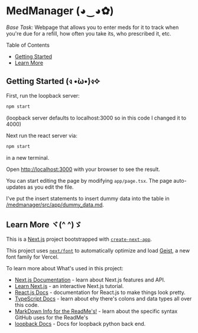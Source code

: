 # MedManager (◕‿◕✿)
*Base Task:* Webpage that allows you to enter meds for it to track when you're due for a refill, how often you take its, who prescribed it, etc.

Table of Contents
 - [Getting Started](#getting-started-ง-̀ώง)
 - [Learn More](#learn-more-ヾ-ゞ)


## Getting Started (ง •̀ω•́)ง✧

First, run the loopback server:

```bash
npm start
```
(loopback server defaults to localhost:3000 so in this code I changed it to 4000)

Next run the react server via:

```bash
npm start
``` 

in a new terminal.

Open [http://localhost:3000](http://localhost:3000) with your browser to see the result.

You can start editing the page by modifying `app/page.tsx`. The page auto-updates as you edit the file.

I've put the insert statements to insert dummy data into the table in [/medmanager/src/app/dummy_data.md](/medmanager/src/app/dummy_data.md).

## Learn More ヾ(^ ^)ゞ

This is a [Next.js](https://nextjs.org) project bootstrapped with [`create-next-app`](https://nextjs.org/docs/app/api-reference/cli/create-next-app).

This project uses [`next/font`](https://nextjs.org/docs/app/building-your-application/optimizing/fonts) to automatically optimize and load [Geist](https://vercel.com/font), a new font family for Vercel.

To learn more about What's used in this project:

- [Next.js Documentation](https://nextjs.org/docs) - learn about Next.js features and API.
- [Learn Next.js](https://nextjs.org/learn) - an interactive Next.js tutorial.
- [React.js Docs](https://react.dev/) - documentation for React.js to make things look pretty.
- [TypeScript Docs](https://www.typescriptlang.org/) - learn about ehy there's colons and data types all over this code.
- [MarkDown Info for the ReadMe's!](https://docs.github.com/en/repositories/managing-your-repositorys-settings-and-features/customizing-your-repository/about-readmes) - learn about the specific syntax GitHub uses for the ReadMe's
- [loopback Docs](https://docs.loopbackproject.com) - Docs for loopback python back end.
